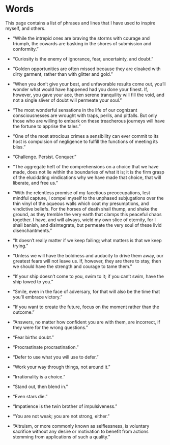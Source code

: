 Words
=====

This page contains a list of phrases and lines that I have used to
inspire myself, and others.


* “While the intrepid ones are braving the storms with courage and
  triumph, the cowards are basking in the shores of submission and
  conformity.”<br>


* “Curiosity is the enemy of ignorance, fear, uncertainty, and doubt.”<br>


* “Golden opportunities are often missed because they are cloaked with
  dirty garment, rather than with glitter and gold.”<br>


* “When you don’t give your best, and unfavorable results come out,
  you’ll wonder what would have happened had you done your finest. If,
  however, you gave your ace, then serene tranquility will fill the
  void, and not a single sliver of doubt will permeate your soul.”<br>


* “The most wonderful sensations in the life of our cognizant
  consciousnesses are wrought with traps, perils, and pitfalls. But
  only those who are willing to embark on these treacherous journeys
  will have the fortune to apprise the tales.”<br>


* “One of the most atrocious crimes a sensibility can ever commit to
  its host is compulsion of negligence to fulfill the functions of
  meeting its bliss.”<br>


* “Challenge. Persist. Conquer.”<br>


* “The aggregate heft of the comprehensions on a choice that we have
  made, does not lie within the boundaries of what it is; it is the
  firm grasp of the elucidating vindications why we have made that
  choice, that will liberate, and free us.”<br>


* “With the relentless promise of my facetious preoccupations, lest
  mindful capture, I compel myself to the unphased subjugations over
  the thin vinyl of the aqueous walls which coat my presumptions, and
  vindictive beliefs. For the horses of death shall thump, and shake
  the ground, as they tremble the very earth that clamps this peaceful
  chaos together. I have, and will always, wield my own slice of
  eternity, for I shall banish, and disintegrate, but permeate the
  very soul of these livid disenchantments.”<br>


* “It doesn’t really matter if we keep failing; what matters is that we
  keep trying.”<br>


* “Unless we will have the boldness and audacity to drive them away,
  our greatest fears will not leave us.  If, however, they are there
  to stay, then we should have the strength and courage to tame
  them.”<br>


* “If your ship doesn’t come to you, swim to it; if you can’t swim,
  have the ship towed to you.”<br>


* “Smile, even in the face of adversary, for that will also be the
  time that you’ll embrace victory.”<br>


* “If you want to create the future, focus on the moment rather than
  the outcome.”<br>


* “Answers, no matter how confident you are with them, are incorrect,
  if they were for the wrong questions.”<br>


* “Fear births doubt.”<br>


* “Procrastinate procrastination.”<br>


* “Defer to use what you will use to defer.”<br>


* “Work your way through things, not around it.”<br>


* “Irrationality is a choice.”<br>


* “Stand out, then blend in.”<br>


* “Even stars die.”<br>


* “Impatience is the twin brother of impulsiveness.”<br>


* “You are not weak; you are not strong, either.”<br>


* “Altruism, or more commonly known as selflessness, is voluntary sacrifice without any desire or motivation to benefit from actions stemming from applications of such a quality.”<br>
